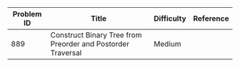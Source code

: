 | Problem ID | Title | Difficulty | Reference
| --- | --- | --- | ---
| 889 | Construct Binary Tree from Preorder and Postorder Traversal | Medium | 
